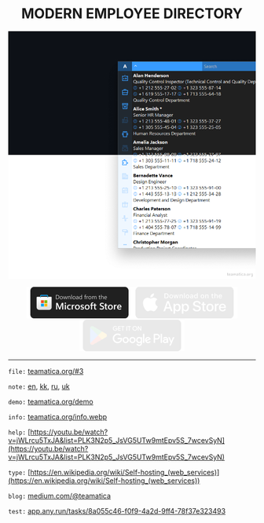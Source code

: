 <h1 align="center">MODERN EMPLOYEE DIRECTORY</h1>

<p align="center"><picture><img src="https://raw.githubusercontent.com/teamatica/.github/refs/heads/main/profile/teamatica.webp" alt="Teamatica"></picture></p>

<p align="center"><a href="https://apps.microsoft.com/detail/xp8lvlmtsbd7wf"><img src="https://raw.githubusercontent.com/teamatica/.github/refs/heads/main/profile/ms-en.webp" alt="Microsoft Store"></a><picture><img src="https://raw.githubusercontent.com/teamatica/.github/refs/heads/main/profile/as-en.webp" alt="App Store"></picture><picture><img src="https://raw.githubusercontent.com/teamatica/.github/refs/heads/main/profile/gp-en.webp" alt="Google Play"></picture></p>

***

`file:` [teamatica.org/#3](https://teamatica.org/#3)

`note:` [en](https://teamatica.org/privacy-en.txt), [kk](https://teamatica.org/privacy-kk.txt), [ru](https://teamatica.org/privacy-ru.txt), [uk](https://teamatica.org/privacy-uk.txt)

`demo:` [teamatica.org/demo](https://teamatica.org/demo)

`info:` [teamatica.org/info.webp](https://teamatica.org/info.webp)

`help:` [https://youtu.be/watch?v=jWLrcu5TxJA&list=PLK3N2p5_JsVG5UTw9mtEpv5S_7wcevSyN](https://youtu.be/watch?v=jWLrcu5TxJA&list=PLK3N2p5_JsVG5UTw9mtEpv5S_7wcevSyN)

`type:` [https://en.wikipedia.org/wiki/Self-hosting_(web_services)](https://en.wikipedia.org/wiki/Self-hosting_(web_services))

`blog:` [medium.com/@teamatica](https://medium.com/@teamatica)

`test:` [app.any.run/tasks/8a055c46-f0f9-4a2d-9ff4-78f37e323493](https://app.any.run/tasks/8a055c46-f0f9-4a2d-9ff4-78f37e323493)
